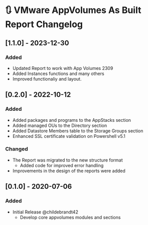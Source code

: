 # :arrows_clockwise: VMware AppVolumes As Built Report Changelog

## [1.1.0] - 2023-12-30

### Added

- Updated Report to work with App Volumes 2309
- Added Instances functions and many others
- Improved functionaliy and layout.

## [0.2.0] - 2022-10-12

### Added

- Added packages and programs to the AppStacks section
- Added managed OUs to the Directory section
- Added Datastore Members table to the Storage Groups section
- Enhanced SSL certificate validation on Powershell v5.1

### Changed

- The Report was migrated to the new structure format
  - Added code for improved error handling
- Improvements in the design of the reports were added

## [0.1.0] - 2020-07-06

### Added

- Initial Release @childebrandt42
  - Develop core appvolumes modules and sections
